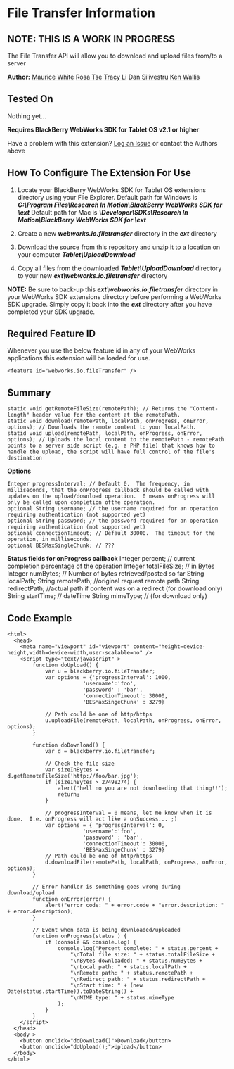 # File Transfer Information

## NOTE: THIS IS A WORK IN PROGRESS

The File Transfer API will allow you to download and upload files from/to a server

**Author:**
[Maurice White](https://github.com/mdwhite76)
[Rosa Tse](https://github.com/rwmtse)
[Tracy Li](https://github.com/tracyli)
[Dan Silivestru](https://github.com/dansilivestru)
[Ken Wallis](https://github.com/kwallis)

## Tested On

Nothing yet...

**Requires BlackBerry WebWorks SDK for Tablet OS v2.1 or higher**

Have a problem with this extension?  [Log an Issue](https://github.com/blackberry/WebWorks-Community-APIs/issues) or contact the Authors above

## How To Configure The Extension For Use

1. Locate your BlackBerry WebWorks SDK for Tablet OS extensions directory using your File Explorer.  Default path for Windows is _**C:\Program Files\Research In Motion\BlackBerry WebWorks SDK for <version number>\ext**_ Default path for Mac is _**\Developer\SDKs\Research In Motion\BlackBerry WebWorks SDK for <version number>\ext**_

2. Create a new _**webworks.io.filetransfer**_ directory in the _**ext**_ directory

3. Download the source from this repository and unzip it to a location on your computer _**Tablet\UploadDownload**_

4. Copy all files from the downloaded _**Tablet\UploadDownload**_ directory to your new _**ext\webworks.io.filetransfer**_ directory

**NOTE:** Be sure to back-up this _**ext\webworks.io.filetransfer**_ directory in your WebWorks SDK extensions directory before performing a WebWorks SDK upgrade. Simply copy it back into the _**ext**_ directory after you have completed your SDK upgrade.

## Required Feature ID
Whenever you use the below feature id in any of your WebWorks applications this extension will be loaded for use.

    <feature id="webworks.io.fileTransfer" />

## Summary

    static void getRemoteFileSize(remotePath); // Returns the "Content-length" header value for the content at the remotePath.
    static void download(remotePath, localPath, onProgress, onError, options); // Downloads the remote content to your localPath.
    statid void upload(remotePath, localPath, onProgress, onError, options); // Uploads the local content to the remotePath - remotePath points to a server side script (e.g. a PHP file) that knows how to handle the upload, the script will have full control of the file's destination
    
**Options**
                    
    Integer progressInterval; // Default 0.  The frequency, in milliseconds, that the onProgress callback should be called with updates on the upload/download operation.  0 means onProgress will only be called upon completion ofthe operation.
	optional String username; // the username required for an operation requiring authentication (not supported yet)
    optional String password; // the password required for an operation requiring authentication (not supported yet)
    optional connectionTimeout; // Default 30000.  The timeout for the operation, in milliseconds.
    optional BESMaxSingleChunk; // ???

**Status fields for onProgress callback**
    Integer percent; // current completion percentage of the operation
    Integer totalFileSize; // in Bytes
    Integer numBytes; // Number of bytes retrieved/posted so far
    String localPath;
    String remotePath; //original request remote path
    String redirectPath; //actual path if content was on a redirect (for download only)
    String startTime; // dateTime
    String mimeType; // (for download only)

## Code Example

    <html>
      <head>
        <meta name="viewport" id="viewport" content="height=device-height,width=device-width,user-scalable=no" />
        <script type="text/javascript" >
            function doUpload() {
                var u = blackberry.io.fileTransfer;
                var options = {'progressInterval': 1000, 
                            'username':'foo', 
                            'password' : 'bar',
                            'connectionTimeout': 30000,
                            'BESMaxSingeChunk' : 3279}
                            
                // Path could be one of http/https
                u.uploadFile(remotePath, localPath, onProgress, onError, options);
            }
      
            function doDownload() {
                var d = blackberry.io.filetransfer;
                
                // Check the file size
                var sizeInBytes = d.getRemoteFileSize('http://foo/bar.jpg');
                if (sizeInBytes > 27498274) {
                    alert('hell no you are not downloading that thing!!');
                    return;
                }
                
                // progressInterval = 0 means, let me know when it is done.  I.e. onProgress will act like a onSuccess... ;)
                var options = { 'progressInterval': 0, 
                            'username':'foo', 
                            'password' : 'bar',
                            'connectionTimeout': 30000,
                            'BESMaxSingeChunk' : 3279}
                // Path could be one of http/https
                d.downloadFile(remotePath, localPath, onProgress, onError, options);
            }
          
            // Error handler is something goes wrong during download/upload
            function onError(error) {
                alert("error code: " + error.code + "error.description: " + error.description);
            }
          
            // Event when data is being downloaded/uploaded
            function onProgress(status ) {
                if (console && console.log) {
                    console.log("Percent complete: " + status.percent +
                        "\nTotal file size: " + status.totalFileSize +
                        "\nBytes downloaded: " + status.numBytes +
                        "\nLocal path: " + status.localPath +
                        "\nRemote path: " + status.remotePath +
                        "\nRedirect path: " + status.redirectPath + 
                        "\nStart time: " + (new Date(status.startTime)).toDateString() +
                        "\nMIME type: " + status.mimeType
                    );
                }
            }
        </script>
      </head>
      <body >
    	<button onclick="doDownload()">Download</button>
    	<button onclick="doUpload();">Upload</button>
      </body>
    </html>

